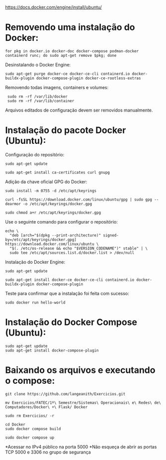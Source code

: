 https://docs.docker.com/engine/install/ubuntu/

# Removendo uma instalação do Docker:
```console
for pkg in docker.io docker-doc docker-compose podman-docker containerd runc; do sudo apt-get remove $pkg; done
```

Desinstalando o Docker Engine:
```console
sudo apt-get purge docker-ce docker-ce-cli containerd.io docker-buildx-plugin docker-compose-plugin docker-ce-rootless-extras
```

Removendo todas imagens, containers e volumes:
```console
 sudo rm -rf /var/lib/docker
 sudo rm -rf /var/lib/container
``` 
Arquivos editados de configuração devem ser removidos manualmente.

# Instalação do pacote Docker (Ubuntu):
Configuração do repositório:
```console
sudo apt-get update
```
```console
sudo apt-get install ca-certificates curl gnupg
```

Adição da chave oficial GPG do Docker:
```console
sudo install -m 0755 -d /etc/apt/keyrings
```
```console
curl -fsSL https://download.docker.com/linux/ubuntu/gpg | sudo gpg --dearmor -o /etc/apt/keyrings/docker.gpg
```
```console
sudo chmod a+r /etc/apt/keyrings/docker.gpg
```

Use o seguinte comando para configurar o repositório:
```console
echo \
  "deb [arch="$(dpkg --print-architecture)" signed-by=/etc/apt/keyrings/docker.gpg] https://download.docker.com/linux/ubuntu \
  "$(. /etc/os-release && echo "$VERSION_CODENAME")" stable" | \
  sudo tee /etc/apt/sources.list.d/docker.list > /dev/null
```

Instalação do Docker Engine:
```console
sudo apt-get update
```

```console
sudo apt-get install docker-ce docker-ce-cli containerd.io docker-buildx-plugin docker-compose-plugin
```

Teste para confirmar que a instalação foi feita com sucesso:
```console
sudo docker run hello-world
```

# Instalação do Docker Compose (Ubuntu):
```console
sudo apt-get update
sudo apt-get install docker-compose-plugin
```

# Baixando os arquivos e executando o compose:
```console
git clone https://github.com/langeanith/Exercicios.git
```

```console
mv Exercicios/FATEC/1º\ Semestre/Sistemas\ Operacionais\ e\ Redes\ de\ Computadores/Docker\ +\ Flask/ Docker
```

```console
sudo rm Exercicios/ -r
```

```console
cd Docker
sudo docker compose build
```

```console
sudo docker compose up
```

*Acessar no IPv4 público na porta 5000
*Não esqueça de abrir as portas TCP 5000 e 3306 no grupo de segurança
